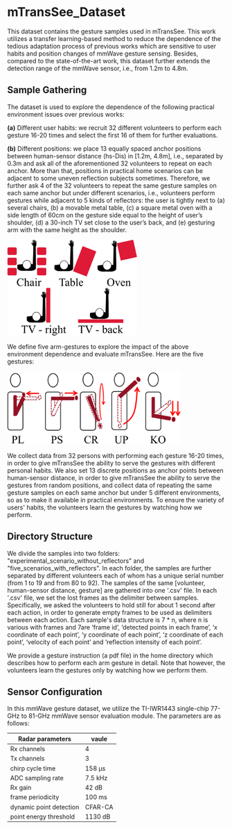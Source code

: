 # mTransSee_Dataset

This dataset contains the gesture samples used in mTransSee. This work utilizes a transfer learning-based method to reduce the dependence of the tedious adaptation process of previous works which are sensitive to user habits and position changes of mmWave gesture sensing. Besides, compared to the state-of-the-art work, this dataset further extends the detection range of the mmWave sensor, i.e., from 1.2m to 4.8m.

## Sample Gathering

The dataset is used to explore the dependence of the following practical environment issues over previous works:

**(a)** Different user habits: we recruit 32 different volunteers to perform each gesture 16-20 times and select the first 16 of them for further evaluations.

**(b)** Different positions: we place 13 equally spaced anchor positions between human-sensor distance (hs-Dis) in \[1.2m, 4.8m\], i.e., separated by 0.3m and ask all of the aforementioned 32 volunteers to repeat on each anchor. More than that, positions in practical home scenarios can be adjacent to some uneven reflection subjects sometimes. Therefore, we further ask 4 of the 32 volunteers to repeat the same gesture samples on each same anchor but under different scenarios, i.e., volunteers perform gestures while adjacent to 5 kinds of reflectors: the user is tightly next to (a) several chairs, (b) a movable metal table, (c) a square metal oven with a side length of 60cm on the gesture side equal to the height of user’s shoulder, (d) a 30-inch TV set close to the user’s back, and (e) gesturing arm with the same height as the shoulder.

<img src="https://github.com/mmTransGes/mTransSee_Dataset/blob/master/reflectors.png" width="300"  alt="reflectors"/><br/>

We define five arm-gestures to explore the impact of the above environment dependence and evaluate mTransSee. Here are the five gestures:

<img src="https://github.com/mmTransGes/mTransSee_Dataset/blob/master/gesturePic.png" width="400"  alt="gesturePic"/><br/>

We collect data from 32 persons with performing each gesture 16-20 times, in order to give mTransSee the ability to serve the gestures with different personal habits. We also set 13 discrete positions as anchor points between human-sensor distance, in order to give mTransSee the ability to serve the gestures from random positions, and collect data of repeating the same gesture samples on each same anchor but under 5 different environments, so as to make it available in practical environments.
To ensure the variety of users' habits, the volunteers learn the gestures by watching how we perform.

## Directory Structure

We divide the samples into two folders: "experimental_scenario_without_reflectors" and "five_scenarios_with_reflectors".
In each folder, the samples are further separated by different volunteers each of whom has a unique serial number (from 1 to 19 and from 80 to 92).
The samples of the same \[volunteer, human-sensor distance, gesture\] are gathered into one '.csv' file.
In each '.csv' file, we set the lost frames as the delimiter between samples. Specifically, we asked the volunteers to hold still for about 1 second after each action, in order to generate empty frames to be used as delimiters between each action.
Each sample's data structure is 7 * n, where n is various with frames and 7are ‘frame id’, ‘detected points in each frame’, ‘x coordinate of each point’, ‘y coordinate of each point’, ‘z coordinate of each point’, ‘velocity of each point’ and ‘reflection intensity of each point’.

We provide a gesture instruction (a pdf file) in the home directory which describes how to perform each arm gesture in detail. Note that however, the volunteers learn the gestures only by watching how we perform them.

## Sensor Configuration

In this mmWave gesture dataset, we utilize the TI-IWR1443 single-chip 77-GHz to 81-GHz mmWave sensor evaluation module. The parameters are as follows:

| Radar parameters | vaule |
| ----- | ----- |
| Rx channels | 4 |
| Tx channels | 3 |
| chirp cycle time | 158 μs |
| ADC sampling rate | 7.5 kHz |
| Rx gain | 42 dB |
| frame periodicity | 100 ms |
| dynamic point detection | CFAR-CA |
| point energy threshold | 1130 dB |
